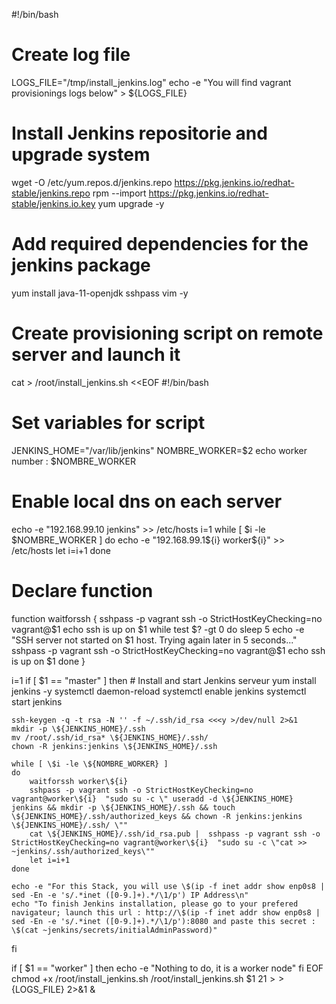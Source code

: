 

#!/bin/bash
 # Create log file
LOGS_FILE="/tmp/install_jenkins.log"
echo -e "You will find vagrant provisionings logs below"  > ${LOGS_FILE}

 # Install Jenkins repositorie and upgrade system
wget -O /etc/yum.repos.d/jenkins.repo https://pkg.jenkins.io/redhat-stable/jenkins.repo
rpm --import https://pkg.jenkins.io/redhat-stable/jenkins.io.key
yum upgrade -y

 # Add required dependencies for the jenkins package
yum install java-11-openjdk sshpass vim -y 

 # Create provisioning script on remote server and launch it
cat > /root/install_jenkins.sh <<EOF
#!/bin/bash
# Set variables for script
JENKINS_HOME="/var/lib/jenkins"
NOMBRE_WORKER=\$2
echo worker number : \$NOMBRE_WORKER
# Enable local dns on each server
echo -e "192.168.99.10 jenkins" >> /etc/hosts
i=1
while [ \$i -le \$NOMBRE_WORKER ]
 do
  echo -e "192.168.99.1\${i} worker\${i}" >> /etc/hosts
  let i=i+1
done
# Declare function
function waitforssh {
    sshpass -p vagrant ssh -o StrictHostKeyChecking=no vagrant@\$1 echo ssh is up on \$1
    while test \$? -gt 0
    do
        sleep 5 
        echo -e "SSH server not started on \$1 host. Trying again later in 5 seconds..."
        sshpass -p vagrant ssh -o StrictHostKeyChecking=no vagrant@\$1 echo ssh is up on \$1
    done
}

i=1 
if [ \$1 == "master" ]
then 
    # Install and start Jenkins serveur
    yum install jenkins -y
    systemctl daemon-reload
    systemctl enable jenkins
    systemctl start jenkins

    ssh-keygen -q -t rsa -N '' -f ~/.ssh/id_rsa <<<y >/dev/null 2>&1
    mkdir -p \${JENKINS_HOME}/.ssh
    mv /root/.ssh/id_rsa* \${JENKINS_HOME}/.ssh/
    chown -R jenkins:jenkins \${JENKINS_HOME}/.ssh

    while [ \$i -le \${NOMBRE_WORKER} ]
    do
        waitforssh worker\${i}
        sshpass -p vagrant ssh -o StrictHostKeyChecking=no vagrant@worker\${i}  "sudo su -c \" useradd -d \${JENKINS_HOME} jenkins && mkdir -p \${JENKINS_HOME}/.ssh && touch \${JENKINS_HOME}/.ssh/authorized_keys && chown -R jenkins:jenkins \${JENKINS_HOME}/.ssh/ \""
        cat \${JENKINS_HOME}/.ssh/id_rsa.pub |  sshpass -p vagrant ssh -o StrictHostKeyChecking=no vagrant@worker\${i}  "sudo su -c \"cat >>  ~jenkins/.ssh/authorized_keys\""
        let i=i+1
    done

    echo -e "For this Stack, you will use \$(ip -f inet addr show enp0s8 | sed -En -e 's/.*inet ([0-9.]+).*/\1/p') IP Address\n" 
    echo "To finish Jenkins installation, please go to your prefered navigateur; launch this url : http://\$(ip -f inet addr show enp0s8 | sed -En -e 's/.*inet ([0-9.]+).*/\1/p'):8080 and paste this secret : \$(cat ~jenkins/secrets/initialAdminPassword)"    
fi

if [ \$1 == "worker" ]
then 
    echo -e "Nothing to do, it is a worker node"
fi
EOF
chmod +x /root/install_jenkins.sh
/root/install_jenkins.sh $1 $2 1>>${LOGS_FILE}  2>&1 & 